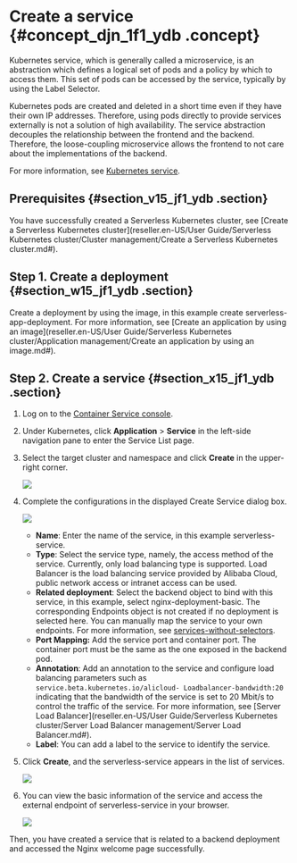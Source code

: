 # Create a service {#concept_djn_1f1_ydb .concept}

Kubernetes service, which is generally called a microservice, is an abstraction which defines a logical set of pods and a policy by which to access them. This set of pods can be accessed by the service, typically by using the Label Selector.

Kubernetes pods are created and deleted in a short time even if they have their own IP addresses. Therefore, using pods directly to provide services externally is not a solution of high availability. The service abstraction decouples the relationship between the frontend and the backend. Therefore, the loose-coupling microservice allows the frontend to not care about the implementations of the backend.

For more information, see [Kubernetes service](https://kubernetes.io/docs/concepts/services-networking/service).

## Prerequisites {#section_v15_jf1_ydb .section}

You have successfully created a Serverless Kubernetes cluster, see [Create a Serverless Kubernetes cluster](reseller.en-US/User Guide/Serverless Kubernetes cluster/Cluster management/Create a Serverless Kubernetes cluster.md#).

## Step 1. Create a deployment {#section_w15_jf1_ydb .section}

Create a deployment by using the image, in this example create serverless-app-deployment. For more information, see [Create an application by using an image](reseller.en-US/User Guide/Serverless Kubernetes cluster/Application management/Create an application by using an image.md#).

## Step 2. Create a service {#section_x15_jf1_ydb .section}

1.  Log on to the [Container Service console](https://partners-intl.console.aliyun.com/#/cs).
2.  Under Kubernetes, click **Application** \> **Service** in the left-side navigation pane to enter the Service List page.
3.  Select the target cluster and namespace and click **Create** in the upper-right corner.

    ![](http://static-aliyun-doc.oss-cn-hangzhou.aliyuncs.com/assets/img/16487/153959019310259_en-US.png)

4.  Complete the configurations in the displayed Create Service dialog box.

    ![](http://static-aliyun-doc.oss-cn-hangzhou.aliyuncs.com/assets/img/16487/153959019310260_en-US.png)

    -   **Name**: Enter the name of the service, in this example serverless-service.
    -   **Type**: Select the service type, namely, the access method of the service. Currently, only load balancing type is supported. Load Balancer is the load balancing service provided by Alibaba Cloud, public network access or intranet access can be used.
    -   **Related deployment**: Select the backend object to bind with this service, in this example, select nginx-deployment-basic. The corresponding Endpoints object is not created if no deployment is selected here. You can manually map the service to your own endpoints. For more information, see [services-without-selectors](https://kubernetes.io/docs/concepts/services-networking/service/#services-without-selectors).
    -   **Port Mapping:** Add the service port and container port. The container port must be the same as the one exposed in the backend pod.
    -   **Annotation**: Add an annotation to the service and configure load balancing parameters such as `service.beta.kubernetes.io/alicloud- Loadbalancer-bandwidth:20` indicating that the bandwidth of the service is set to 20 Mbit/s to control the traffic of the service. For more information, see [Server Load Balancer](reseller.en-US/User Guide/Serverless Kubernetes cluster/Server Load Balancer management/Server Load Balancer.md#).
    -   **Label**: You can add a label to the service to identify the service.
5.  Click **Create**, and the serverless-service appears in the list of services.

    ![](http://static-aliyun-doc.oss-cn-hangzhou.aliyuncs.com/assets/img/16487/153959019310261_en-US.png)

6.  You can view the basic information of the service and access the external endpoint of serverless-service in your browser.

    ![](http://static-aliyun-doc.oss-cn-hangzhou.aliyuncs.com/assets/img/16487/153959019310262_en-US.png)


Then, you have created a service that is related to a backend deployment and accessed the Nginx welcome page successfully.


